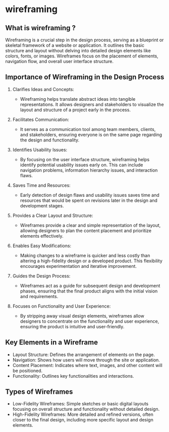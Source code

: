 # wireframing
## What is wireframing ?
Wireframing is a crucial step in the design process, serving as a blueprint or skeletal framework of a website or application. It outlines the basic structure and layout without delving into detailed design elements like colors, fonts, or images. Wireframes focus on the placement of elements, navigation flow, and overall user interface structure.

## Importance of Wireframing in the Design Process
1. Clarifies Ideas and Concepts:
    - Wireframing helps translate abstract ideas into tangible representations. It allows designers and stakeholders to visualize the layout and structure of a project early in the process.
  
2. Facilitates Communication:
   - It serves as a communication tool among team members, clients, and stakeholders, ensuring everyone is on the same page regarding the design and functionality.
     
3. Identifies Usability Issues:
   - By focusing on the user interface structure, wireframing helps identify potential usability issues early on. This can include navigation problems, information hierarchy issues, and interaction flaws.
     
4. Saves Time and Resources:
    - Early detection of design flaws and usability issues saves time and resources that would be spent on revisions later in the design and development stages.
    
5. Provides a Clear Layout and Structure:
    - Wireframes provide a clear and simple representation of the layout, allowing designers to plan the content placement and prioritize elements effectively.
    
6. Enables Easy Modifications:
    - Making changes to a wireframe is quicker and less costly than altering a high-fidelity design or a developed product. This flexibility encourages experimentation and iterative improvement.

7. Guides the Design Process:
    - Wireframes act as a guide for subsequent design and development phases, ensuring that the final product aligns with the initial vision and requirements.
    
8. Focuses on Functionality and User Experience:
    - By stripping away visual design elements, wireframes allow designers to concentrate on the functionality and user experience, ensuring the product is intuitive and user-friendly.
  
## Key Elements in a Wireframe
- Layout Structure: Defines the arrangement of elements on the page.
- Navigation: Shows how users will move through the site or application.
- Content Placement: Indicates where text, images, and other content will be positioned.
- Functionality: Outlines key functionalities and interactions.

## Types of Wireframes
- Low-Fidelity Wireframes: Simple sketches or basic digital layouts focusing on overall structure and functionality without detailed design.
- High-Fidelity Wireframes: More detailed and refined versions, often closer to the final design, including more specific layout and design elements.

